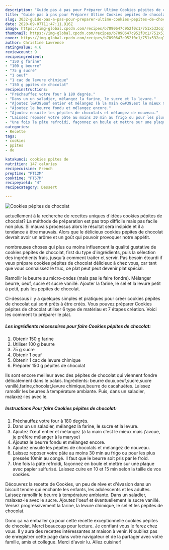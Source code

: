 ```yaml
---
description: "Guide pas à pas pour Préparer Ultime Cookies pépites de chocolat"
title: "Guide pas à pas pour Préparer Ultime Cookies pépites de chocolat"
slug: 3032-guide-pas-a-pas-pour-preparer-ultime-cookies-pepites-de-chocolat
date: 2020-09-07T11:47:11.916Z
image: https://img-global.cpcdn.com/recipes/b7090647c952f0c1/751x532cq70/cookies-pepites-de-chocolat-photo-principale-de-la-recette.jpg
thumbnail: https://img-global.cpcdn.com/recipes/b7090647c952f0c1/751x532cq70/cookies-pepites-de-chocolat-photo-principale-de-la-recette.jpg
cover: https://img-global.cpcdn.com/recipes/b7090647c952f0c1/751x532cq70/cookies-pepites-de-chocolat-photo-principale-de-la-recette.jpg
author: Christine Lawrence
ratingvalue: 4.6
reviewcount: 9
recipeingredient:
- "150 g farine"
- "100 g beurre"
- "75 g sucre"
- "1 oeuf"
- "1 cac de levure chimique"
- "150 g ppites de chocolat"
recipeinstructions:
- "Préchauffez votre four à 180 degrés."
- "Dans un un saladier, mélangez la farine, le sucre et la levure."
- "Ajoutez l&#39;œuf entier et mélangez (à la main c&#39;est le mieux mais j&#39;avoue, je préfère mélanger à la maryse)"
- "Ajoutez le beurre fondu et mélangez encore."
- "Ajoutez ensuite les pépites de chocolats et mélangez de nouveau."
- "Laissez reposer votre pâte au moins 30 min au frigo ou pour les plus pressés 10min au congé. Il faut que le beurre soit pris par le froid."
- "Une fois la pâte refroidi, façonnez en boule et mettre sur une plaque avec papier sulfurisé. Laissez cuire en 10 et 15 min selon la taille de vos cookies."
categories:
- Recette
tags:
- cookies
- ppites
- de

katakunci: cookies ppites de 
nutrition: 147 calories
recipecuisine: French
preptime: "PT12M"
cooktime: "PT57M"
recipeyield: "4"
recipecategory: Dessert

---
```



![Cookies pépites de chocolat](https://img-global.cpcdn.com/recipes/b7090647c952f0c1/751x532cq70/cookies-pepites-de-chocolat-photo-principale-de-la-recette.jpg)

actuellement à la recherche de recettes uniques d'idées cookies pépites de chocolat? La méthode de préparation est pas trop difficile mais pas facile non plus. Si mauvais processus alors le résultat sera insipide et il a tendance à être mauvais. Alors que le délicieux cookies pépites de chocolat devrait avoir un arôme et un goût qui pouvoir provoquer notre appétit.

nombreuses choses qui plus ou moins influencent la qualité gustative de cookies pépites de chocolat, first du type d'ingrédients, puis la sélection des ingrédients frais, jusqu'à comment traiter et servir. Pas besoin étourdi if veux prépare cookies pépites de chocolat délicieux à chez vous, car tant que vous connaissez le truc, ce plat peut peut devenir plat spécial.

Ramollir le beurre au micro-ondes (mais pas le faire fondre). Mélanger beurre, oeuf, sucre et sucre vanillé. Ajouter la farine, le sel et la levure petit à petit, puis les pépites de chocolat.


Ci-dessous il y a quelques simples et pratiques pour créer cookies pépites de chocolat qui sont prêts à être créés. Vous pouvez préparer Cookies pépites de chocolat utiliser 6 type de matériau et 7 étapes création. Voici les comment to préparer le plat.

<!--inarticleads1-->

##### Les ingrédients nécessaires pour faire Cookies pépites de chocolat:

1. Obtenir 150 g farine
1. Utiliser 100 g beurre
1.  75 g sucre
1. Obtenir 1 oeuf
1. Obtenir 1 cac de levure chimique
1. Préparer 150 g pépites de chocolat


Ils sont encore meilleur avec des pépites de chocolat qui viennent fondre délicatement dans le palais. Ingrédients: beurre doux,oeuf,sucre,sucre vanillé,farine,chocolat,levure chimique,beurre de cacahuètes. Laissez ramollir les beurres à température ambiante. Puis, dans un saladier, malaxez-les avec le. 

<!--inarticleads2-->

##### Instructions Pour faire Cookies pépites de chocolat:

1. Préchauffez votre four à 180 degrés.
1. Dans un un saladier, mélangez la farine, le sucre et la levure.
1. Ajoutez l&#39;œuf entier et mélangez (à la main c&#39;est le mieux mais j&#39;avoue, je préfère mélanger à la maryse)
1. Ajoutez le beurre fondu et mélangez encore.
1. Ajoutez ensuite les pépites de chocolats et mélangez de nouveau.
1. Laissez reposer votre pâte au moins 30 min au frigo ou pour les plus pressés 10min au congé. Il faut que le beurre soit pris par le froid.
1. Une fois la pâte refroidi, façonnez en boule et mettre sur une plaque avec papier sulfurisé. Laissez cuire en 10 et 15 min selon la taille de vos cookies.


Découvrez la recette de Cookies, un peu de rêve et d&#39;évasion dans un biscuit tendre qui enchante les enfants, les adolescents et les adultes. Laissez ramollir le beurre à température ambiante. Dans un saladier, malaxez-le avec le sucre. Ajoutez l&#39;oeuf et éventuellement le sucre vanillé. Versez progressivement la farine, la levure chimique, le sel et les pépites de chocolat. 


Donc ça va emballer ça pour cette recette exceptionnelle cookies pépites de chocolat. Merci beaucoup pour lecture. Je confiant vous le ferez chez vous. Il y aura des recettes  intéressantes at maison à venir. N'oubliez pas de enregistrer cette page dans votre navigateur et de la partager avec votre famille, amis et collègue. Merci d'avoir lu. Allez cuisiner!
